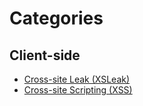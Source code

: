 # Categories

## Client-side

* [Cross-site Leak (XSLeak)](xsleak.md)
* [Cross-site Scripting (XSS)](xss.md)

